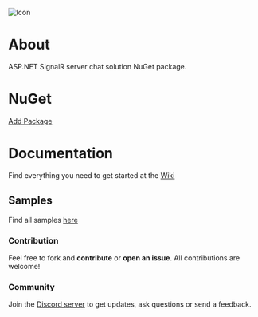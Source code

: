 ![Icon](https://i.imgur.com/AhzBf9P.png)

# About
ASP.NET SignalR server chat solution NuGet package.

# NuGet
[Add Package](https://www.nuget.org/packages/jihadkhawaja.mobilechat.server/)

# Documentation
Find everything you need to get started at the [Wiki](https://github.com/jihadkhawaja/mobilechat.server/wiki)

## Samples
Find all samples [here](https://github.com/jihadkhawaja/mobilechat.server/network/dependents)

### Contribution
Feel free to fork and **contribute** or **open an issue**. All contributions are welcome!

### Community
Join the [Discord server](https://discord.gg/9KMAM2RKVC) to get updates, ask questions or send a feedback.

